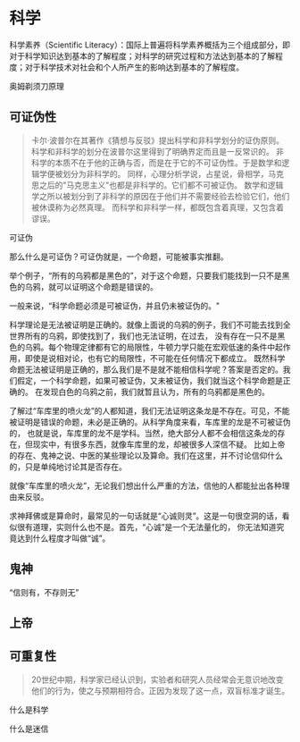 # 科学

科学素养（Scientific Literacy）：国际上普遍将科学素养概括为三个组成部分，即对于科学知识达到基本的了解程度；对科学的研究过程和方法达到基本的了解程度；对于科学技术对社会和个人所产生的影响达到基本的了解程度。

奥姆剃须刀原理

## 可证伪性

> 卡尔·波普尔在其著作《猜想与反驳》提出科学和非科学划分的证伪原则。科学和非科学的划分在波普尔这里得到了明确界定而且是一反常识的。
非科学的本质不在于他的正确与否，而是在于它的不可证伪性。于是数学和逻辑学便被划分为非科学的。
同样，心理分析学说，占星说，骨相学，马克思之后的"马克思主义"也都是非科学的。它们都不可被证伪。
数学和逻辑学之所以被划分到了非科学的原因在于他们并不需要经验去检验它们，他们被休谟称为必然真理。
而科学和非科学一样，都既包含着真理，又包含着谬误。

可证伪

那么什么是可证伪？可证伪就是，一个命题，可能被事实推翻。

举个例子，“所有的乌鸦都是黑色的”，对于这个命题，只要我们能找到一只不是黑色的乌鸦，就可以证明这个命题是错误的。

一般来说，“科学命题必须是可被证伪，并且仍未被证伪的。"

科学理论是无法被证明是正确的。就像上面说的乌鸦的例子，我们不可能去找到全世界所有的乌鸦，即使找到了，我们也无法证明，在过去，
没有存在一只不是黑色的乌鸦。每个物理定律都有它的局限性，牛顿力学只能在宏观低速的条件中起作用，即使是说相对论，也有它的局限性，不可能在任何情况下都成立。
既然科学命题无法被证明是正确的，那么我们是不是就不能相信科学呢？答案是否定的。我们假定，一个科学命题，如果可被证伪，又未被证伪，我们就当这个科学命题是正确的。
在发现白色的乌鸦之前，我们就暂且认为，所有的乌鸦都是黑色的。

了解过“车库里的喷火龙”的人都知道，我们无法证明这条龙是不存在。可见，不能被证明是错误的命题，未必是正确的。从科学角度来看，车库里的龙是不可被证伪的，
也就是说，车库里的龙不是学科。当然，绝大部分人都不会相信这条龙的存在，但现实中，有很多东西，就像车库里的龙，却被很多人深信不疑。
比如上帝的存在、鬼神之说、中医的某些理论以及算命。我们在这里，并不讨论信仰什么的，只是单纯地讨论其是否存在。

就像“车库里的喷火龙”，无论我们想出什么严重的方法，信他的人都能扯出各种理由来反驳。

求神拜佛或是算命时，最常见的一句话就是“心诚则灵”。这是一句很空洞的话，看似很有道理，实则什么也不是。首先，“心诚”是一个无法量化的，
你无法知道究竟达到什么程度才叫做“诚”。



## 鬼神

“信则有，不存则无”



## 上帝

## 可重复性

> 20世纪中期，科学家已经认识到，实验者和研究人员经常会无意识地改变他们的行为，使之与预期相符合。正因为发现了这一点，双盲标准才诞生。




什么是科学

什么是迷信